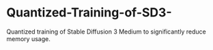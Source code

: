 # Quantized-Training-of-SD3-
Quantized training of Stable Diffusion 3 Medium to significantly reduce memory usage.
